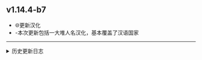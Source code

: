 
## v1.14.4-b7

- 🌐更新汉化
- -本次更新包括一大堆人名汉化，基本覆盖了汉语国家

---

<details><summary>历史更新日志</summary>

## v1.14.4-b6

- 🌐更新汉化-2023年1月4日

## v1.14.4-b5

- 🌐更新汉化-2023年1月3日
- 🎇欢迎新的翻译成员 [at]shuaichao189

## v1.14.4-b4

- 🔧修复崩溃问题
- 🌐更新汉化

## v1.14.3-b1

- 🎇初次发布

</details>
